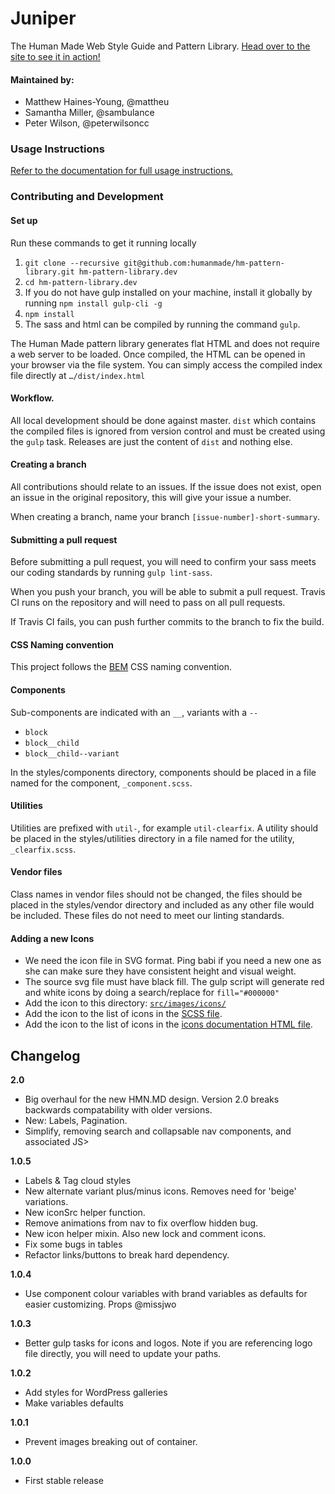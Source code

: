 # Juniper

The Human Made Web Style Guide and Pattern Library. [Head over to the site to see it in action!](https://humanmade.github.io/hm-pattern-library/)

#### Maintained by:

* Matthew Haines-Young, @mattheu
* Samantha Miller, @sambulance
* Peter Wilson, @peterwilsoncc

### Usage Instructions

[Refer to the documentation for full usage instructions.](https://humanmade.github.io/hm-pattern-library/pages/instructions.html)

### Contributing and Development

#### Set up

Run these commands to get it running locally

1. `git clone --recursive git@github.com:humanmade/hm-pattern-library.git hm-pattern-library.dev`
1. `cd hm-pattern-library.dev`
1. If you do not have gulp installed on your machine, install it globally by running `npm install gulp-cli -g`
1. `npm install`
1. The sass and html can be compiled by running the command `gulp`.

The Human Made pattern library generates flat HTML and does not require a web server to be loaded. Once compiled, the HTML can be opened in your browser via the file system. You can simply access the compiled index file directly at `…/dist/index.html`

#### Workflow.

All local development should be done against master. `dist` which contains the compiled files is ignored from version control and must be created using the `gulp` task. Releases are just the content of `dist` and nothing else.

#### Creating a branch

All contributions should relate to an issues. If the issue does not exist, open an issue in the original repository, this will give your issue a number.

When creating a branch, name your branch `[issue-number]-short-summary`.

#### Submitting a pull request

Before submitting a pull request, you will need to confirm your sass meets our coding standards by running `gulp lint-sass`.

When you push your branch, you will be able to submit a pull request. Travis CI runs on the repository and will need to pass on all pull requests.

If Travis CI fails, you can push further commits to the branch to fix the build.

#### CSS Naming convention

This project follows the [BEM](http://getbem.com/) CSS naming convention.

#### Components

Sub-components are indicated with an `__`, variants with a `--`

* `block`
* `block__child`
* `block__child--variant`

In the styles/components directory, components should be placed in a file named for the component, `_component.scss`.

#### Utilities

Utilities are prefixed with `util-`, for example `util-clearfix`. A utility should be placed in the styles/utilities directory in a file named for the utility, `_clearfix.scss`.

#### Vendor files

Class names in vendor files should not be changed, the files should be placed in the styles/vendor directory and included as any other file would be included. These files do not need to meet our linting standards.

#### Adding a new Icons

* We need the icon file in SVG format. Ping babi if you need a new one as she can make sure they have consistent height and visual weight.
* The source svg file must have black fill. The gulp script will generate red and white icons by doing a search/replace for `fill="#000000"`
* Add the icon to this directory: [`src/images/icons/`](https://github.com/humanmade/hm-pattern-library/tree/master/src/images/icons)
* Add the icon to the list of icons in the [SCSS file](https://github.com/humanmade/hm-pattern-library/blob/master/src/styles/utilities/_icons.scss#L13).
* Add the icon to the list of icons in the [icons documentation HTML file](https://github.com/humanmade/hm-pattern-library/blob/master/src/html/pages/icons.html#L21).

## Changelog

**2.0**

* Big overhaul for the new HMN.MD design. Version 2.0 breaks backwards compatability with older versions.
* New: Labels, Pagination.
* Simplify, removing search and collapsable nav components, and associated JS>

**1.0.5**

* Labels & Tag cloud styles
* New alternate variant plus/minus icons. Removes need for 'beige' variations.
* New iconSrc helper function.
* Remove animations from nav to fix overflow hidden bug.
* New icon helper mixin. Also new lock and comment icons.
* Fix some bugs in tables
* Refactor links/buttons to break hard dependency.

**1.0.4**

* Use component colour variables with brand variables as defaults for easier customizing. Props @missjwo

**1.0.3**

* Better gulp tasks for icons and logos. Note if you are referencing logo file directly, you will need to update your paths.

**1.0.2**

* Add styles for WordPress galleries
* Make variables defaults

**1.0.1**

* Prevent images breaking out of container.

**1.0.0**

* First stable release
